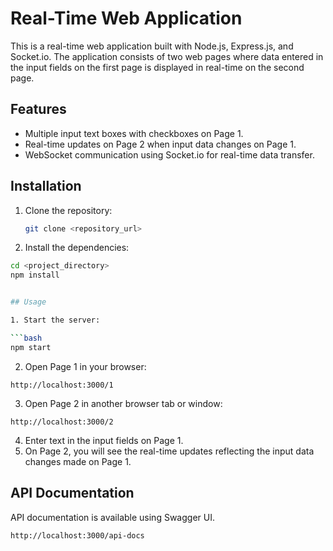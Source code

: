 # Real-Time Web Application

This is a real-time web application built with Node.js, Express.js, and Socket.io. The application consists of two web pages where data entered in the input fields on the first page is displayed in real-time on the second page.

## Features

- Multiple input text boxes with checkboxes on Page 1.
- Real-time updates on Page 2 when input data changes on Page 1.
- WebSocket communication using Socket.io for real-time data transfer.

## Installation

1. Clone the repository:

   ```bash
   git clone <repository_url>

2. Install the dependencies:

```bash
cd <project_directory>
npm install


## Usage

1. Start the server:

```bash
npm start
```

2. Open Page 1 in your browser:
```
http://localhost:3000/1
```

3. Open Page 2 in another browser tab or window:

```
http://localhost:3000/2
```

4. Enter text in the input fields on Page 1.
5. On Page 2, you will see the real-time updates reflecting the input data changes made on Page 1.



## API Documentation

API documentation is available using Swagger UI.

```
http://localhost:3000/api-docs
```
